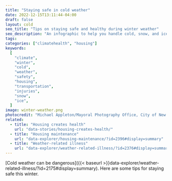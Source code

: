 ```yaml
---
title: "Staying safe in cold weather"
date: 2022-12-15T13:11:44-04:00
draft: false
layout: cold
seo_title: "Tips on staying safe and healthy during winter weather"
seo_description: "An infographic to help you handle cold, snow, and ice."
tags:
categories: ["climatehealth", "housing"]
keywords:
  [
    "climate",
    "winter",
    "cold",
    "weather",
    "safety",
    "housing",
    "transportation",
    "injuries",
    "snow",
    "ice",
  ]
image: winter-weather.png
photocredit: "Michael Appleton/Mayoral Photography Office, City of New York"
related:
  - title: "Housing creates health"
    url: "data-stories/housing-creates-health/"
  - title: "Housing maintenance"
    url: "data-explorer/housing-maintenance/?id=2396#display=summary"
  - title: "Weather-related illness"
    url: "data-explorer/weather-related-illness/?id=2376#display=summary"
---
```


[Cold weather can be dangerous]({{< baseurl >}}data-explorer/weather-related-illness/?id=2175#display=summary). Here are some tips for staying safe this winter.
